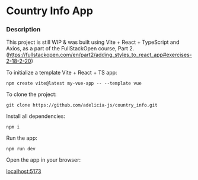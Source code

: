# Country Info App

### Description 
This project is still WIP & was built using Vite + React + TypeScript and Axios, as a part of the FullStackOpen course, Part 2. (https://fullstackopen.com/en/part2/adding_styles_to_react_app#exercises-2-18-2-20)

To initialize a template Vite + React + TS app:

`npm create vite@latest my-vue-app -- --template vue`

To clone the project: 

`git clone https://github.com/adelicia-js/country_info.git`

Install all dependencies:

`npm i`

Run the app:

`npm run dev`

Open the app in your browser:

[localhost:5173](http://localhost:5173/)
